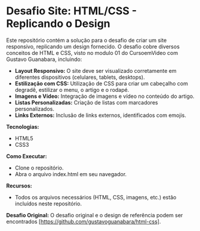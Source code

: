 # Desafio Site: HTML/CSS - Replicando o Design

Este repositório contém a solução para o desafio de criar um site responsivo, replicando um design fornecido.  O desafio cobre diversos conceitos de HTML e CSS, visto no modulo 01 do CursoemVideo com Gustavo Guanabara, incluindo:

* **Layout Responsivo:**  O site deve ser visualizado corretamente em diferentes dispositivos (celulares, tablets, desktops).
* **Estilização com CSS:**  Utilização de CSS para criar um cabeçalho com degradê, estilizar o menu, o artigo e o rodapé.
* **Imagens e Vídeo:** Integração de imagens e vídeo no conteúdo do artigo.
* **Listas Personalizadas:**  Criação de listas com marcadores personalizados.
* **Links Externos:**  Inclusão de links externos, identificados com emojis.

**Tecnologias:**
* HTML5
* CSS3

**Como Executar:**
* Clone o repositório.
* Abra o arquivo index.html em seu navegador.

**Recursos:**

* Todos os arquivos necessários (HTML, CSS, imagens, etc.) estão incluídos neste repositório.

**Desafio Original:**  O desafio original e o design de referência podem ser encontrados [https://github.com/gustavoguanabara/html-css].
